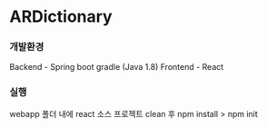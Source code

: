 # ARDictionary
### 개발환경
Backend - Spring boot gradle (Java 1.8)
Frontend - React

### 실행
webapp 폴더 내에 react 소스
프로젝트 clean 후 npm install > npm init
